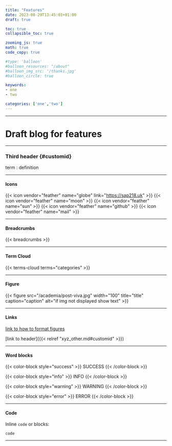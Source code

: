 ```yaml
---
title: "Features"
date: 2023-08-29T13:45:03+01:00
draft: true

toc: true
collapsible_toc: true

zooming_js: true
math: true
code_copy: true

#type: 'balloon'
#balloon_resources: "/about"
#balloon_img_src: '/thanks.jpg'
#balloon_circle: true

keywords:
- one
- two

categories: ['one','two']
---
```


***

# Draft blog for features

***

### Third header {#customid}

term
: definition

***

#### Icons

{{< icon vendor="feather" name="globe" link="https://sap218.uk" >}}
{{< icon vendor="feather" name="moon" >}}
{{< icon vendor="feather" name="sun" >}}
{{< icon vendor="feather" name="github" >}}
{{< icon vendor="feather" name="mail" >}}

***

#### Breadcrumbs
{{< breadcrumbs >}}

***

#### Term Cloud
{{< terms-cloud terms="categories" >}}

***

#### Figure

<!-- ![alty text](/dir/fig.jpg) -->

{{< figure src="/academia/post-viva.jpg" width="100" title="title" caption="caption" alt="if img not displayed show text" >}}

***

#### Links

[link to how to format figures](https://gohugo.io/content-management/shortcodes/#figure "alt title")

[link to header]({{< relref "xyz_other.md#customid" >}})

***

#### Word blocks

{{< color-block style="success" >}}
SUCCESS
{{< /color-block >}}

{{< color-block style="info" >}}
INFO
{{< /color-block >}}

{{< color-block style="warning" >}}
WARNING
{{< /color-block >}}

{{< color-block style="error" >}}
ERROR
{{< /color-block >}}

***

#### Code
Inline `code` or blocks:

```
code
```

***